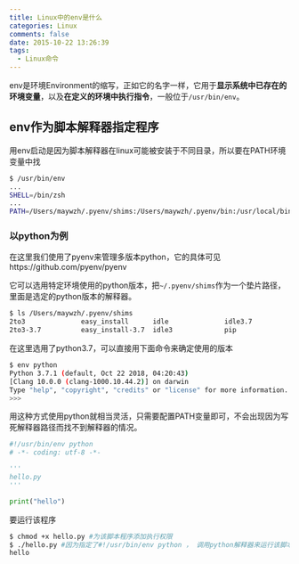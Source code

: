 ```yaml
---
title: Linux中的env是什么
categories: Linux
comments: false
date: 2015-10-22 13:26:39
tags:
  - Linux命令
---
```

env是环境Environment的缩写，正如它的名字一样，它用于**显示系统中已存在的环境变量**，以及**在定义的环境中执行指令**，一般位于`/usr/bin/env`。

<!--more-->

## env作为脚本解释器指定程序

用env启动是因为脚本解释器在linux可能被安装于不同目录，所以要在PATH环境变量中找

```bash
$ /usr/bin/env
...
SHELL=/bin/zsh
...
PATH=/Users/maywzh/.pyenv/shims:/Users/maywzh/.pyenv/bin:/usr/local/bin:/usr/bin:/bin:/usr/sbin:/sbin:/Applications/Wireshark.app/Contents/MacOS

```

### 以python为例

在这里我们使用了pyenv来管理多版本python，它的具体可见https://github.com/pyenv/pyenv

它可以选用特定环境使用的python版本，把`~/.pyenv/shims`作为一个垫片路径，里面是选定的python版本的解释器。

```bash
$ ls /Users/maywzh/.pyenv/shims
2to3              easy_install      idle              idle3.7           pip3              pydoc             pydoc3.7          python-config     python3-config    python3.7-config  python3.7m-config pyvenv-3.7
2to3-3.7          easy_install-3.7  idle3             pip               pip3.7            pydoc3            python            python3           python3.7         python3.7m        pyvenv
```

在这里选用了python3.7，可以直接用下面命令来确定使用的版本

```bash
$ env python
Python 3.7.1 (default, Oct 22 2018, 04:20:43)
[Clang 10.0.0 (clang-1000.10.44.2)] on darwin
Type "help", "copyright", "credits" or "license" for more information.
>>>
```

用这种方式使用python就相当灵活，只需要配置PATH变量即可，不会出现因为写死解释器路径而找不到解释器的情况。

```python
#!/usr/bin/env python
# -*- coding: utf-8 -*-

'''
hello.py
'''

print("hello")
```

要运行该程序

```bash
$ chmod +x hello.py #为该脚本程序添加执行权限
$ ./hello.py #因为指定了#!/usr/bin/env python ， 调用python解释器来运行该脚本程序
hello
```

